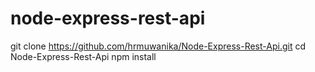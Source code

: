 # node-express-rest-api

git clone https://github.com/hrmuwanika/Node-Express-Rest-Api.git
cd Node-Express-Rest-Api
npm install

